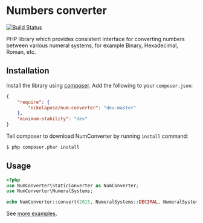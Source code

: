 # Numbers converter

[![Build Status](https://travis-ci.org/nikolaposa/num-converter.svg?branch=master)](https://travis-ci.org/nikolaposa/num-converter)

PHP library which provides consistent interface for converting numbers between various numeral systems,
for example Binary, Hexadecimal, Roman, etc.

## Installation

Install the library using [composer](http://getcomposer.org/). Add the following to your `composer.json`:

```json
{
    "require": {
        "nikolaposa/num-converter": "dev-master"
    },
    "minimum-stability": "dev"
}
```

Tell composer to download NumConverter by running `install` command:

```bash
$ php composer.phar install
```

## Usage

```php
<?php
use NumConverter\StaticConverter as NumConverter;
use NumConverter\NumeralSystems;

echo NumConverter::convert(2015, NumeralSystems::DECIMAL, NumeralSystems::ROMAN); //MMXV

```

See [more examples](https://github.com/nikolaposa/num-converter/tree/master/examples).
